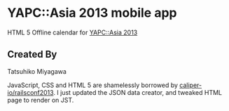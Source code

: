 # YAPC::Asia 2013 mobile app

HTML 5 Offline calendar for [YAPC::Asia 2013](http://yapcasia.org/2013)

## Created By

Tatsuhiko Miyagawa

JavaScript, CSS and HTML 5 are shamelessly borrowed by [caliper-io/railsconf2013](https://github.com/caliper-io/railsconf2013). I just updated the JSON data creator, and tweaked HTML page to render on JST.

